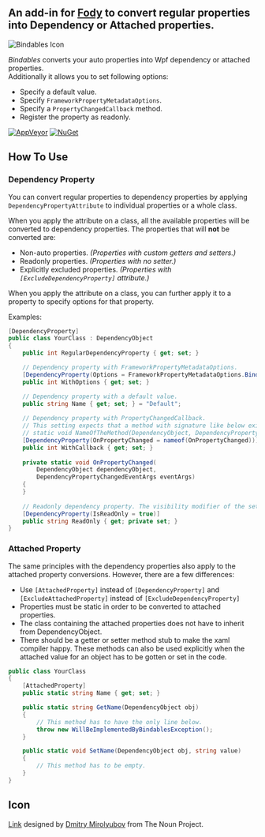## An add-in for [Fody](https://github.com/Fody/Fody/) to convert regular properties into Dependency or Attached properties. 

![Bindables Icon](https://raw.github.com/yusuf-gunaydin/Bindables/master/Icon.png)

_Bindables_ converts your auto properties into Wpf dependency or attached properties.  
Additionally it allows you to set following options:

  - Specify a default value.
  - Specify `FrameworkPropertyMetadataOptions`.
  - Specify a `PropertyChangedCallback` method.
  - Register the property as readonly.

[![AppVeyor](https://img.shields.io/appveyor/ci/yusuf-gunaydin/bindables.svg)](https://ci.appveyor.com/project/yusuf-gunaydin/bindables)
[![NuGet](https://img.shields.io/nuget/v/Bindables.Fody.svg)](https://www.nuget.org/packages/Bindables.Fody/)

## How To Use

### Dependency Property

You can convert regular properties to dependency properties by applying `DependencyPropertyAttribute` to individual properties or a whole class.

When you apply the attribute on a class, all the available properties will be converted to dependency properties. The properties that will __not__ be converted are:

  - Non-auto properties. _(Properties with custom getters and setters.)_
  - Readonly properties. _(Properties with no setter.)_
  - Explicitly excluded properties. _(Properties with `[ExcludeDependencyProperty]` attribute.)_

When you apply the attribute on a class, you can further apply it to a property to specify options for that property.

Examples:
```c#
[DependencyProperty]
public class YourClass : DependencyObject
{
    public int RegularDependencyProperty { get; set; }

    // Dependency property with FrameworkPropertyMetadataOptions.
    [DependencyProperty(Options = FrameworkPropertyMetadataOptions.BindsTwoWayByDefault)]
    public int WithOptions { get; set; }

    // Dependency property with a default value.
    public string Name { get; set; } = "Default";
    
    // Dependency property with PropertyChangedCallback.
    // This setting expects that a method with signature like below exists in the class.
    // static void NameOfTheMethod(DependencyObject, DependencyPropertyChangedEventArgs)
    [DependencyProperty(OnPropertyChanged = nameof(OnPropertyChanged))]
    public int WithCallback { get; set; }
    
    private static void OnPropertyChanged(
        DependencyObject dependencyObject,
        DependencyPropertyChangedEventArgs eventArgs)
    {
    }
    
    // Readonly dependency property. The visibility modifier of the setter can be anything.
    [DependencyProperty(IsReadOnly = true)]
    public string ReadOnly { get; private set; }
}
```

### Attached Property

The same principles with the dependency properties also apply to the attached property conversions. However, there are a few differences:

  - Use `[AttachedProperty]` instead of `[DependencyProperty]` and `[ExcludeAttachedProperty]` instead of `[ExcludeDependencyProperty]`
  - Properties must be static in order to be converted to attached properties.
  - The class containing the attached properties does not have to inherit from DependencyObject.
  - There should be a getter or setter method stub to make the xaml compiler happy. These methods can also be used explicitly when the attached value for an object has to be gotten or set in the code.

```c#
public class YourClass
{
    [AttachedProperty]
    public static string Name { get; set; }

    public static string GetName(DependencyObject obj)
    {
        // This method has to have the only line below.
        throw new WillBeImplementedByBindablesException();
    }

    public static void SetName(DependencyObject obj, string value)
    {
        // This method has to be empty.
    }
}
```


## Icon

[Link](https://thenounproject.com/term/link/9266/) designed by [Dmitry Mirolyubov](https://thenounproject.com/dmitriy.mir/) from The Noun Project.
